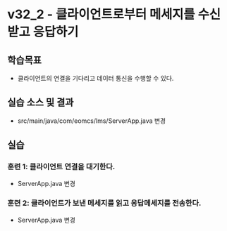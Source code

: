 # v32_2 - 클라이언트로부터 메세지를 수신받고 응답하기

## 학습목표

- 클라이언트의 연결을 기다리고 데이터 통신을 수행할 수 있다.

## 실습 소스 및 결과

- src/main/java/com/eomcs/lms/ServerApp.java 변경

## 실습  

### 훈련 1: 클라이언트 연결을 대기한다.

- ServerApp.java 변경

### 훈련 2: 클라이언트가 보낸 메세지를 읽고 응답메세지를 전송한다.

- ServerApp.java 변경
